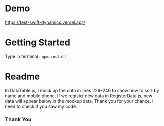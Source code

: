 # Demo
https://test-swift-dynamics.vercel.app/
# Getting Started
Type in terminal : `npm install`
# Readme
In DataTable.js, I mock up the data in lines 229–246 to show how to sort by name and mobile phone.
If we register new data in RegisterData.js, new data will appear below in the mockup data.
Thank you for your chance. I need to check if you saw my code.

### Thank You
